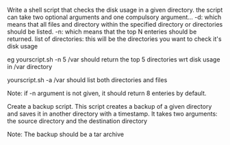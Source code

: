 Write a shell script that checks the disk usage in a given directory.
the script can take two optional arguments and one compulsory argument...
-d: which means that all files and directory within the specified directory or directories should be listed.
-n: which means that the top N enteries should be returned.
list of directories: this will be the directories you want to check it's disk usage

eg yourscript.sh -n 5 /var
should return the top 5 directories wrt disk usage in /var directory

yourscript.sh -a /var
should list both directories and files

Note: if -n argument is not given, it should return 8 enteries by default.



Create a backup script. This script creates a backup of a given directory and saves it in another directory with a timestamp. It takes two arguments:
the source directory and the destination directory

Note: The backup should be a tar archive
